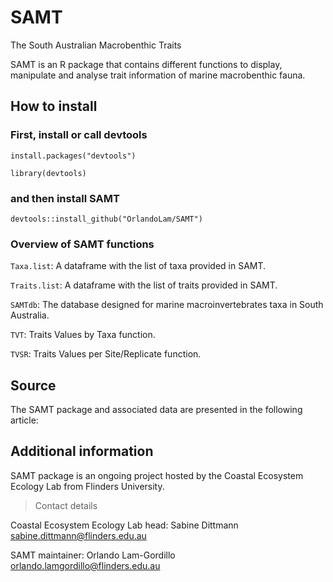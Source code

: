 # SAMT
The South Australian Macrobenthic Traits 

SAMT is an R package that contains different functions to display, manipulate and analyse trait information of marine macrobenthic fauna.

## How to install

### First, install or call devtools

`install.packages("devtools")`

`library(devtools)`

### and then install SAMT

`devtools::install_github("OrlandoLam/SAMT")`

### Overview of SAMT functions

`Taxa.list`: A dataframe with the list of taxa provided in SAMT.

`Traits.list`: A dataframe with the list of traits provided in SAMT.

`SAMTdb`: The database designed for marine macroinvertebrates taxa in South Australia.

`TVT`: Traits Values by Taxa function.

`TVSR`: Traits Values per Site/Replicate function.

## Source

The SAMT package and associated data are presented in the following article:

## Additional information

SAMT package is an ongoing project hosted by the Coastal Ecosystem Ecology Lab from Flinders University.

>Contact details

Coastal Ecosystem Ecology Lab head: Sabine Dittmann <sabine.dittmann@flinders.edu.au>

SAMT maintainer: Orlando Lam-Gordillo <orlando.lamgordillo@flinders.edu.au>
